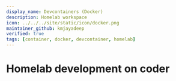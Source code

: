 ```yaml
---
display_name: Devcontainers (Docker)
description: Homelab workspace
icon: ../../../site/static/icon/docker.png
maintainer_github: kmjayadeep
verified: true
tags: [container, docker, devcontainer, homelab]
---
```


# Homelab development on coder

